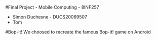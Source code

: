 #Final Project - Mobile Computing  - 8INF257

* Simon Duchesne - DUCS20069507
* Tom

#Bop-it!
We choosed to recreate the famous Bop-it! game on Android


